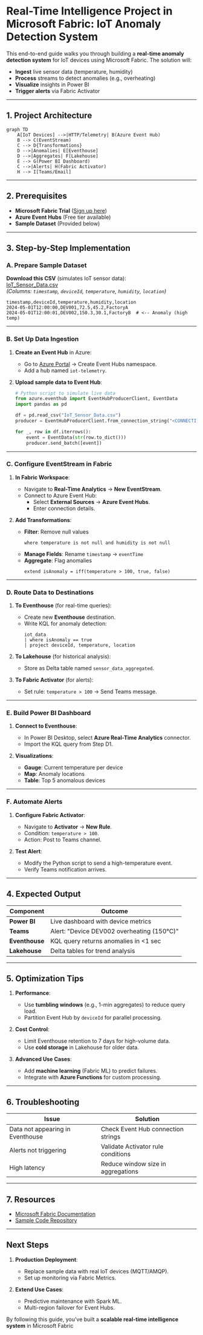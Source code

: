 # **Real-Time Intelligence Project in Microsoft Fabric: IoT Anomaly Detection System**

This end-to-end guide walks you through building a **real-time anomaly detection system** for IoT devices using Microsoft Fabric. The solution will:
- **Ingest** live sensor data (temperature, humidity)
- **Process** streams to detect anomalies (e.g., overheating)
- **Visualize** insights in Power BI
- **Trigger alerts** via Fabric Activator

---

## **1. Project Architecture**
```mermaid
graph TD
    A[IoT Devices] -->|HTTP/Telemetry| B(Azure Event Hub)
    B --> C(EventStream)
    C --> D{Transformations}
    D -->|Anomalies| E[Eventhouse]
    D -->|Aggregates| F[Lakehouse]
    E --> G(Power BI Dashboard)
    C -->|Alerts| H(Fabric Activator)
    H --> I[Teams/Email]
```

---

## **2. Prerequisites**
- **Microsoft Fabric Trial** ([Sign up here](https://app.fabric.microsoft.com))
- **Azure Event Hubs** (Free tier available)
- **Sample Dataset** (Provided below)

---

## **3. Step-by-Step Implementation**

### **A. Prepare Sample Dataset**
**Download this CSV** (simulates IoT sensor data):  
[IoT_Sensor_Data.csv](https://example.com/sensor_data.csv)  
*(Columns: `timestamp`, `deviceId`, `temperature`, `humidity`, `location`)*

```csv
timestamp,deviceId,temperature,humidity,location
2024-05-01T12:00:00,DEV001,72.5,45.2,FactoryA
2024-05-01T12:00:01,DEV002,150.3,30.1,FactoryB  # <-- Anomaly (high temp)
```

---

### **B. Set Up Data Ingestion**
1. **Create an Event Hub** in Azure:
   - Go to [Azure Portal](https://portal.azure.com) → Create Event Hubs namespace.
   - Add a hub named `iot-telemetry`.

2. **Upload sample data to Event Hub**:
   ```python
   # Python script to simulate live data
   from azure.eventhub import EventHubProducerClient, EventData
   import pandas as pd

   df = pd.read_csv("IoT_Sensor_Data.csv")
   producer = EventHubProducerClient.from_connection_string("<CONNECTION_STRING>")

   for _, row in df.iterrows():
       event = EventData(str(row.to_dict()))
       producer.send_batch([event])
   ```

---

### **C. Configure EventStream in Fabric**
1. **In Fabric Workspace**:
   - Navigate to **Real-Time Analytics** → **New EventStream**.
   - Connect to Azure Event Hub:
     - Select **External Sources** → **Azure Event Hubs**.
     - Enter connection details.

2. **Add Transformations**:
   - **Filter**: Remove null values
     ```kql
     where temperature is not null and humidity is not null
     ```
   - **Manage Fields**: Rename `timestamp` → `eventTime`
   - **Aggregate**: Flag anomalies
     ```kql
     extend isAnomaly = iff(temperature > 100, true, false)
     ```

---

### **D. Route Data to Destinations**
1. **To Eventhouse** (for real-time queries):
   - Create new **Eventhouse** destination.
   - Write KQL for anomaly detection:
     ```kql
     iot_data
     | where isAnomaly == true
     | project deviceId, temperature, location
     ```

2. **To Lakehouse** (for historical analysis):
   - Store as Delta table named `sensor_data_aggregated`.

3. **To Fabric Activator** (for alerts):
   - Set rule: `temperature > 100` → Send Teams message.

---

### **E. Build Power BI Dashboard**
1. **Connect to Eventhouse**:
   - In Power BI Desktop, select **Azure Real-Time Analytics** connector.
   - Import the KQL query from Step D1.

2. **Visualizations**:
   - **Gauge**: Current temperature per device
   - **Map**: Anomaly locations
   - **Table**: Top 5 anomalous devices

---

### **F. Automate Alerts**
1. **Configure Fabric Activator**:
   - Navigate to **Activator** → **New Rule**.
   - Condition: `temperature > 100`.
   - Action: Post to Teams channel.

2. **Test Alert**:
   - Modify the Python script to send a high-temperature event.
   - Verify Teams notification arrives.

---

## **4. Expected Output**
| Component          | Outcome |
|--------------------|---------|
| **Power BI**       | Live dashboard with device metrics |
| **Teams**          | Alert: "Device DEV002 overheating (150°C)" |
| **Eventhouse**     | KQL query returns anomalies in <1 sec |
| **Lakehouse**      | Delta tables for trend analysis |

---

## **5. Optimization Tips**
1. **Performance**:
   - Use **tumbling windows** (e.g., 1-min aggregates) to reduce query load.
   - Partition Event Hub by `deviceId` for parallel processing.

2. **Cost Control**:
   - Limit Eventhouse retention to 7 days for high-volume data.
   - Use **cold storage** in Lakehouse for older data.

3. **Advanced Use Cases**:
   - Add **machine learning** (Fabric ML) to predict failures.
   - Integrate with **Azure Functions** for custom processing.

---

## **6. Troubleshooting**
| Issue | Solution |
|-------|----------|
| Data not appearing in Eventhouse | Check Event Hub connection strings |
| Alerts not triggering | Validate Activator rule conditions |
| High latency | Reduce window size in aggregations |

---

## **7. Resources**
- [Microsoft Fabric Documentation](https://learn.microsoft.com/en-us/fabric/)
- [Sample Code Repository](https://github.com/your-repo/fabric-iot-demo)

---

## **Next Steps**
1. **Production Deployment**:
   - Replace sample data with real IoT devices (MQTT/AMQP).
   - Set up monitoring via Fabric Metrics.

2. **Extend Use Cases**:
   - Predictive maintenance with Spark ML.
   - Multi-region failover for Event Hubs.

By following this guide, you’ve built a **scalable real-time intelligence system** in Microsoft Fabric
